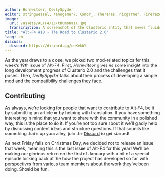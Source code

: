```yaml
---
author: Hornwitser, DedlySpyder
editor: stringweasel, Nanogamer7, Conor_, Therenas, nicgarner, Firerazer
image:
  url: /assets/ALTF4/18/thumbnail.jpg
  transcription: A screenshot of the Clusterio entity that moves fluids between servers
title: "Alt-F4 #18 - The Road to Clusterio 2.0"
lang: en
discuss:
  discord: https://discord.gg/ceKebbY
---
```


As the year draws to a close, we picked two mod-related topics for this week’s 18th issue of Alt-F4. First, _Hornwitser_ gives us some insight into the long development progress of Clusterio 2.0 and the challenges that it poses. Then, _DedlySpyder_ talks about their process of developing a simple mod and the compatibility challenges they face.

## Contributing

As always, we’re looking for people that want to contribute to Alt-F4, be it by submitting an article or by helping with translation. If you have something interesting in mind that you want to share with the community in a polished way, this is the place to do it. If you’re not too sure about it we’ll gladly help by discussing content ideas and structure questions. If that sounds like something that’s up your alley, join the [Discord](https://discord.gg/nxnCFkb) to get started!

As next Friday falls on Christmas Day, we decided not to release an issue that week, meaning this is the last issue of Alt-F4 for this year! We’ll be making our glorious return on the first of January with a bit of a special episode looking back at the how the project has developed so far, with perspectives from various team members about the work they’ve been doing. Should be fun.
